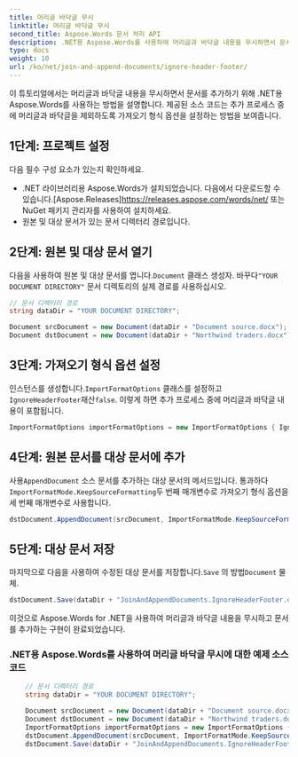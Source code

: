 ```yaml
---
title: 머리글 바닥글 무시
linktitle: 머리글 바닥글 무시
second_title: Aspose.Words 문서 처리 API
description: .NET용 Aspose.Words를 사용하여 머리글과 바닥글 내용을 무시하면서 문서를 추가하는 방법을 알아보세요.
type: docs
weight: 10
url: /ko/net/join-and-append-documents/ignore-header-footer/
---
```


이 튜토리얼에서는 머리글과 바닥글 내용을 무시하면서 문서를 추가하기 위해 .NET용 Aspose.Words를 사용하는 방법을 설명합니다. 제공된 소스 코드는 추가 프로세스 중에 머리글과 바닥글을 제외하도록 가져오기 형식 옵션을 설정하는 방법을 보여줍니다.

## 1단계: 프로젝트 설정

다음 필수 구성 요소가 있는지 확인하세요.

-  .NET 라이브러리용 Aspose.Words가 설치되었습니다. 다음에서 다운로드할 수 있습니다.[Aspose.Releases]https://releases.aspose.com/words/net/ 또는 NuGet 패키지 관리자를 사용하여 설치하세요.
- 원본 및 대상 문서가 있는 문서 디렉터리 경로입니다.

## 2단계: 원본 및 대상 문서 열기

 다음을 사용하여 원본 및 대상 문서를 엽니다.`Document` 클래스 생성자. 바꾸다`"YOUR DOCUMENT DIRECTORY"` 문서 디렉토리의 실제 경로를 사용하십시오.

```csharp
// 문서 디렉터리 경로
string dataDir = "YOUR DOCUMENT DIRECTORY";

Document srcDocument = new Document(dataDir + "Document source.docx");
Document dstDocument = new Document(dataDir + "Northwind traders.docx");
```

## 3단계: 가져오기 형식 옵션 설정

 인스턴스를 생성합니다.`ImportFormatOptions` 클래스를 설정하고`IgnoreHeaderFooter`재산`false`. 이렇게 하면 추가 프로세스 중에 머리글과 바닥글 내용이 포함됩니다.

```csharp
ImportFormatOptions importFormatOptions = new ImportFormatOptions { IgnoreHeaderFooter = false };
```

## 4단계: 원본 문서를 대상 문서에 추가

 사용`AppendDocument` 소스 문서를 추가하는 대상 문서의 메서드입니다. 통과하다`ImportFormatMode.KeepSourceFormatting`두 번째 매개변수로 가져오기 형식 옵션을 세 번째 매개변수로 사용합니다.

```csharp
dstDocument.AppendDocument(srcDocument, ImportFormatMode.KeepSourceFormatting, importFormatOptions);
```

## 5단계: 대상 문서 저장

마지막으로 다음을 사용하여 수정된 대상 문서를 저장합니다.`Save` 의 방법`Document` 물체.

```csharp
dstDocument.Save(dataDir + "JoinAndAppendDocuments.IgnoreHeaderFooter.docx");
```

이것으로 Aspose.Words for .NET을 사용하여 머리글과 바닥글 내용을 무시하고 문서를 추가하는 구현이 완료되었습니다.

### .NET용 Aspose.Words를 사용하여 머리글 바닥글 무시에 대한 예제 소스 코드 

```csharp
	// 문서 디렉터리 경로
	string dataDir = "YOUR DOCUMENT DIRECTORY";

	Document srcDocument = new Document(dataDir + "Document source.docx");
	Document dstDocument = new Document(dataDir + "Northwind traders.docx");
	ImportFormatOptions importFormatOptions = new ImportFormatOptions { IgnoreHeaderFooter = false };
	dstDocument.AppendDocument(srcDocument, ImportFormatMode.KeepSourceFormatting, importFormatOptions);
	dstDocument.Save(dataDir + "JoinAndAppendDocuments.IgnoreHeaderFooter.docx");
```